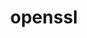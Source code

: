 ---
title: "openssl"
layout: cache
categories: [package, v0.19]
meta: {"versions": ["1.1.1s"], "compilers": ["gcc@=11.1.0", "gcc@=7.3.1", "gcc@=7.5.0", "gcc@=8.4.0", "oneapi@=2022.1.0"], "oss": ["amzn2", "ubuntu18.04", "ubuntu20.04"], "platforms": ["linux"], "targets": ["aarch64", "neoverse_n1", "x86_64", "x86_64_v3"], "stacks": ["aws-ahug", "aws-ahug-aarch64", "aws-isc", "aws-isc-aarch64", "build_systems", "data-vis-sdk", "e4s", "e4s-oneapi", "ml-cpu", "ml-cuda", "ml-rocm", "radiuss", "radiuss-aws", "radiuss-aws-aarch64", "tutorial"], "num_specs": 7, "num_specs_by_stack": {"radiuss-aws-aarch64": 2, "aws-isc-aarch64": 2, "aws-ahug-aarch64": 2, "aws-isc": 1, "ml-cuda": 1, "ml-cpu": 1, "ml-rocm": 1, "radiuss-aws": 1, "aws-ahug": 1, "build_systems": 1, "tutorial": 2, "radiuss": 1, "data-vis-sdk": 1, "e4s": 1, "e4s-oneapi": 1}}
spec_details: [{"hash": "d3sc76o4b3mvjjvs3dcctl6o3jufuhfz", "compiler": "gcc@=7.3.1", "versions": ["1.1.1s"], "os": "amzn2", "platform": "linux", "target": "aarch64", "variants": ["build_system=generic", "certs=mozilla", "~docs", "~shared"], "stacks": ["radiuss-aws-aarch64", "aws-isc-aarch64", "aws-ahug-aarch64"], "size": "-", "tarball": "https://binaries.spack.io/releases/v0.19/build_cache/linux-amzn2-aarch64/gcc-7.3.1/openssl-1.1.1s/linux-amzn2-aarch64-gcc-7.3.1-openssl-1.1.1s-d3sc76o4b3mvjjvs3dcctl6o3jufuhfz.spack"}, {"hash": "6riv5fzz6dxg2z4iiyn5bmoqrxaubw7n", "compiler": "gcc@=7.3.1", "versions": ["1.1.1s"], "os": "amzn2", "platform": "linux", "target": "neoverse_n1", "variants": ["build_system=generic", "certs=mozilla", "~docs", "~shared"], "stacks": ["radiuss-aws-aarch64", "aws-isc-aarch64", "aws-ahug-aarch64"], "size": "-", "tarball": "https://binaries.spack.io/releases/v0.19/build_cache/linux-amzn2-neoverse_n1/gcc-7.3.1/openssl-1.1.1s/linux-amzn2-neoverse_n1-gcc-7.3.1-openssl-1.1.1s-6riv5fzz6dxg2z4iiyn5bmoqrxaubw7n.spack"}, {"hash": "ubobmpfs5ahbxueexnp2l4phubdspd4z", "compiler": "gcc@=7.3.1", "versions": ["1.1.1s"], "os": "amzn2", "platform": "linux", "target": "x86_64_v3", "variants": ["build_system=generic", "certs=mozilla", "~docs", "~shared"], "stacks": ["aws-isc", "ml-cuda", "ml-cpu", "ml-rocm", "radiuss-aws", "aws-ahug"], "size": "-", "tarball": "https://binaries.spack.io/releases/v0.19/build_cache/linux-amzn2-x86_64_v3/gcc-7.3.1/openssl-1.1.1s/linux-amzn2-x86_64_v3-gcc-7.3.1-openssl-1.1.1s-ubobmpfs5ahbxueexnp2l4phubdspd4z.spack"}, {"hash": "uwlw4wregxiygolo4njivdqnmntkdrfm", "compiler": "gcc@=7.5.0", "versions": ["1.1.1s"], "os": "ubuntu18.04", "platform": "linux", "target": "x86_64", "variants": ["build_system=generic", "certs=mozilla", "~docs", "~shared"], "stacks": ["build_systems", "tutorial", "radiuss", "data-vis-sdk"], "size": "-", "tarball": "https://binaries.spack.io/releases/v0.19/build_cache/linux-ubuntu18.04-x86_64/gcc-7.5.0/openssl-1.1.1s/linux-ubuntu18.04-x86_64-gcc-7.5.0-openssl-1.1.1s-uwlw4wregxiygolo4njivdqnmntkdrfm.spack"}, {"hash": "lsoii44mw3hh4s6yqdztvibwbh3yzlgs", "compiler": "gcc@=11.1.0", "versions": ["1.1.1s"], "os": "ubuntu20.04", "platform": "linux", "target": "x86_64", "variants": ["build_system=generic", "certs=mozilla", "~docs", "~shared"], "stacks": ["e4s"], "size": "-", "tarball": "https://binaries.spack.io/releases/v0.19/build_cache/linux-ubuntu20.04-x86_64/gcc-11.1.0/openssl-1.1.1s/linux-ubuntu20.04-x86_64-gcc-11.1.0-openssl-1.1.1s-lsoii44mw3hh4s6yqdztvibwbh3yzlgs.spack"}, {"hash": "7veew4rzt6h4cbqejhtkosoc4eisiotn", "compiler": "gcc@=8.4.0", "versions": ["1.1.1s"], "os": "ubuntu18.04", "platform": "linux", "target": "x86_64", "variants": ["build_system=generic", "certs=mozilla", "~docs", "~shared"], "stacks": ["tutorial"], "size": "-", "tarball": "https://binaries.spack.io/releases/v0.19/build_cache/linux-ubuntu18.04-x86_64/gcc-8.4.0/openssl-1.1.1s/linux-ubuntu18.04-x86_64-gcc-8.4.0-openssl-1.1.1s-7veew4rzt6h4cbqejhtkosoc4eisiotn.spack"}, {"hash": "76rkah2x6vqo2eakhjrvgg4rnvduoo2x", "compiler": "oneapi@=2022.1.0", "versions": ["1.1.1s"], "os": "ubuntu20.04", "platform": "linux", "target": "x86_64", "variants": ["build_system=generic", "certs=mozilla", "~docs", "~shared"], "stacks": ["e4s-oneapi"], "size": "-", "tarball": "https://binaries.spack.io/releases/v0.19/build_cache/linux-ubuntu20.04-x86_64/oneapi-2022.1.0/openssl-1.1.1s/linux-ubuntu20.04-x86_64-oneapi-2022.1.0-openssl-1.1.1s-76rkah2x6vqo2eakhjrvgg4rnvduoo2x.spack"}]
---